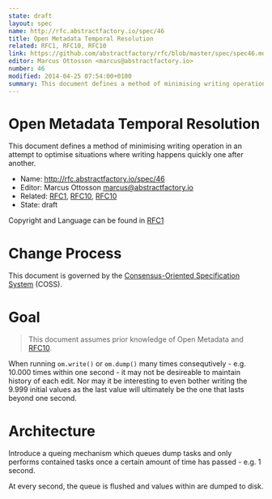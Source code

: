 ```yaml
---
state: draft
layout: spec
name: http://rfc.abstractfactory.io/spec/46
title: Open Metadata Temporal Resolution
related: RFC1, RFC10, RFC10
link: https://github.com/abstractfactory/rfc/blob/master/spec/spec46.md
editor: Marcus Ottosson <marcus@abstractfactory.io>
number: 46
modified: 2014-04-25 07:54:00+0100
summary: This document defines a method of minimising writing operation in an attempt to optimise situations where writing happens quickly one after another.
---
```


# Open Metadata Temporal Resolution

This document defines a method of minimising writing operation in an attempt to optimise situations where writing happens quickly one after another.

* Name: http://rfc.abstractfactory.io/spec/46
* Editor: Marcus Ottosson <marcus@abstractfactory.io>
* Related: [RFC1](http://rfc.abstractfactory.io/spec/1), [RFC10](http://rfc.abstractfactory.io/spec/10), [RFC10](http://rfc.abstractfactory.io/spec/10)
* State: draft

Copyright and Language can be found in [RFC1](http://rfc.abstractfactory.io/spec/1)

# Change Process

This document is governed by the [Consensus-Oriented Specification System](http://www.digistan.org/spec:1/COSS) (COSS).

# Goal

> This document assumes prior knowledge of Open Metadata and [RFC10](http://rfc.abstractfactory.io/spec/10).

When running `om.write()` or `om.dump()` many times consequtively - e.g. 10.000 times within one second - it may not be desireable to maintain history of each edit. Nor may it be interesting to even bother writing the 9.999 initial values as the last value will ultimately be the one that lasts beyond one second.

# Architecture

Introduce a queing mechanism which queues dump tasks and only performs contained tasks once a certain amount of time has passed - e.g. 1 second.

At every second, the queue is flushed and values within are dumped to disk.